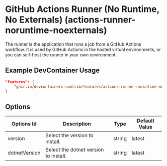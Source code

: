 
# GitHub Actions Runner (No Runtime, No Externals) (actions-runner-noruntime-noexternals)

The runner is the application that runs a job from a GitHub Actions workflow. It is used by GitHub Actions in the hosted virtual environments, or you can self-host the runner in your own environment.

## Example DevContainer Usage

```json
"features": {
    "ghcr.io/devcontainers-contrib/features/actions-runner-noruntime-noexternals:1": {}
}
```

## Options

| Options Id | Description | Type | Default Value |
|-----|-----|-----|-----|
| version | Select the version to install. | string | latest |
| dotnetVersion | Select the dotnet version to install. | string | latest |


